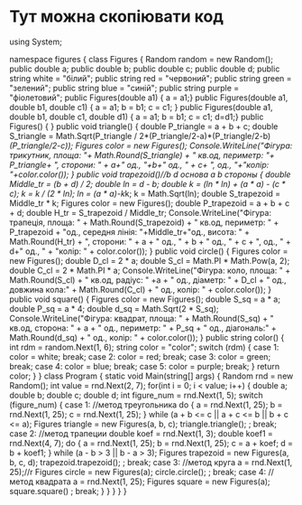 # Тут можна скопіювати код

using System;

namespace figures
{
    class Figures
    {
        Random random = new Random();
        public double a;
        public double b;
        public double c;
        public double d;
        public string white = "бiлий";
        public string red = "червоний";
        public string green = "зелений";
        public string blue = "синiй";
        public string purple = "фiолетовий";
        public Figures(double a1) { a = a1;}
        public Figures(double a1, double b1, double c1) { a = a1; b = b1; c = c1; }
        public Figures(double a1, double b1, double c1, double d1) { a = a1; b = b1; c = c1; d=d1;}
        public Figures() { }
        public void triangle()
        {
            double P_triangle = a + b + c;
            double S_triangle = Math.Sqrt(P_triangle / 2*(P_triangle/2-a)*(P_triangle/2-b) *(P_triangle/2-c));
            Figures color = new Figures();
            Console.WriteLine("Фiгура: трикутник, площа: "+ Math.Round(S_triangle) + " кв.од, периметр: "+ P_triangle+ ", сторони: " + a+" од., "+b+" од., " + c+ ", од., "+"колiр: "+color.color());
        }
        public void trapezoid()//b d основа a b стороны
        {
            double Middle_tr = (b + d) / 2;
            double ln = d - b; 
            double k = (ln * ln) + (a * a) - (c * c);
            k = k / (2 * ln);
            ln = (a * a)-k*k;
            k = Math.Sqrt(ln);
            double S_trapezoid = Middle_tr * k;
            Figures color = new Figures();
            double P_trapezoid = a + b + c + d;
            double H_tr = S_trapezoid / Middle_tr;
            Console.WriteLine("Фiгура: трапецiя, площа: " + Math.Round(S_trapezoid) + " кв.од, периметр: " + P_trapezoid + "од., середня лiнiя: "+Middle_tr+"од., висота: " + Math.Round(H_tr) + ", сторони: " + a + " од., " + b + " од., " + c + ", од., " + d+" од., " + "колiр: " + color.color());
        }
        public void circle()
        {
            Figures color = new Figures();
            double D_cl = 2 * a;
            double S_cl = Math.PI * Math.Pow(a, 2);
            double C_cl = 2 * Math.PI * a;
            Console.WriteLine("Фiгура: коло, площа: " + Math.Round(S_cl) + " кв.од, радiус: " +a + " од., дiаметр: " + D_cl + " од., довжина кола:" + Math.Round(C_cl) + " од., колiр: " + color.color());
        }
        public void square()
        {
            Figures color = new Figures();
            double S_sq = a * a;
            double P_sq = a * 4;
            double d_sq = Math.Sqrt(2 * S_sq);
            Console.WriteLine("Фiгура: квадрат, площа: " + Math.Round(S_sq) + " кв.од, сторона: " + a + " од., периметр: " + P_sq + " од., дiагональ:" + Math.Round(d_sq) + " од., колiр: " + color.color());
        }
        public string color()
        {
            int rdm = random.Next(1, 6);
            string color = "color";
            switch (rdm)
            {
                case 1:
                    color = white; break;
                case 2:
                    color = red; break;
                case 3:
                    color = green; break;
                case 4:
                    color = blue; break;
                case 5:
                    color = purple; break;
            }
            return color;
        }
    }
    class Program
    {
        static void Main(string[] args)
        {
            Random rnd = new Random();
            int value = rnd.Next(2, 7);
            for(int i = 0; i < value; i++)
            {
                double a;
                double b;
                double c;
                double d;
                int figure_num = rnd.Next(1, 5);
                switch (figure_num)
                {
                    case 1: //метод треугольника
                        do
                        {
                            a = rnd.Next(1, 25);
                            b = rnd.Next(1, 25);
                            c = rnd.Next(1, 25);
                        }
                        while (a + b <= c || a + c <= b || b + c <= a);
                        Figures triangle = new Figures(a, b, c);
                        triangle.triangle();
                        ; break;
                    case 2: //метод трапеции 
                        double koef = rnd.Next(1, 3);
                        double koef1 = rnd.Next(4, 7);
                        do
                        {
                            a = rnd.Next(1, 25);
                            b = rnd.Next(1, 25);
                            c = a + koef;
                            d = b + koef1;
                        }
                        while (a - b > 3 || b - a > 3);
                        Figures trapezoid = new Figures(a, b, c, d);
                        trapezoid.trapezoid();
                        ; break;
                    case 3: //метод круга
                        a = rnd.Next(1, 25);//r
                        Figures circle = new Figures(a);
                        circle.circle(); ; break;
                    case 4: //метод квадрата
                        a = rnd.Next(1, 25);
                        Figures square = new Figures(a);
                        square.square() ; break;
                }
            }
        }
    }
}
